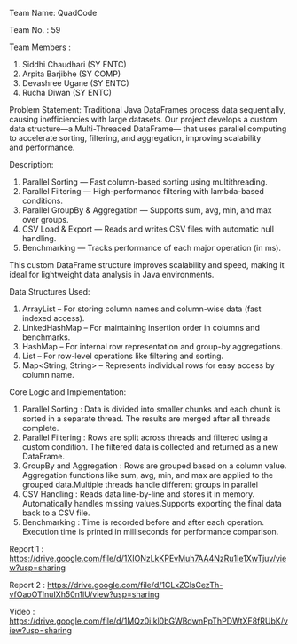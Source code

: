 Team Name: QuadCode

Team No. : 59

Team Members :
1. Siddhi Chaudhari (SY ENTC)
2. Arpita Barjibhe (SY COMP)
3. Devashree Ugane (SY ENTC)
4. Rucha Diwan (SY ENTC)

Problem Statement: Traditional Java DataFrames process data sequentially, causing inefficiencies with large datasets. Our project develops a custom data structure—a Multi-Threaded DataFrame— that uses parallel computing to accelerate sorting, filtering, and aggregation, improving scalability and performance.

Description: 
1. Parallel Sorting — Fast column-based sorting using multithreading.
2. Parallel Filtering — High-performance filtering with lambda-based conditions.
3. Parallel GroupBy & Aggregation — Supports sum, avg, min, and max over groups.
4. CSV Load & Export — Reads and writes CSV files with automatic null handling.
5. Benchmarking — Tracks performance of each major operation (in ms).

This custom DataFrame structure improves scalability and speed, making it ideal for lightweight data analysis in Java environments.

Data Structures Used:

1. ArrayList – For storing column names and column-wise data (fast indexed access).
2. LinkedHashMap – For maintaining insertion order in columns and benchmarks.
3. HashMap – For internal row representation and group-by aggregations.
4. List<Row> – For row-level operations like filtering and sorting.
5. Map<String, String> – Represents individual rows for easy access by column name.

Core Logic and Implementation:
1. Parallel Sorting : Data is divided into smaller chunks and each chunk is sorted in a separate thread. The results are merged after all threads complete.
2. Parallel Filtering : Rows are split across threads and filtered using a custom condition. The filtered data is collected and returned as a new DataFrame.
3. GroupBy and Aggregation : Rows are grouped based on a column value. Aggregation functions like sum, avg, min, and max are applied to the grouped data.Multiple threads handle different groups in parallel
4. CSV Handling : Reads data line-by-line and stores it in memory. Automatically handles missing values.Supports exporting the final data back to a CSV file.
5. Benchmarking : Time is recorded before and after each operation. Execution time is printed in milliseconds for performance comparison.

Report 1 : https://drive.google.com/file/d/1XIONzLkKPEvMuh7AA4NzRu1Ie1XwTjuv/view?usp=sharing

Report 2 : https://drive.google.com/file/d/1CLxZClsCezTh-vfOaoOTInuIXh50n1lU/view?usp=sharing

Video :  https://drive.google.com/file/d/1MQz0iIkl0bGWBdwnPpThPDWtXF8fRUbK/view?usp=sharing
